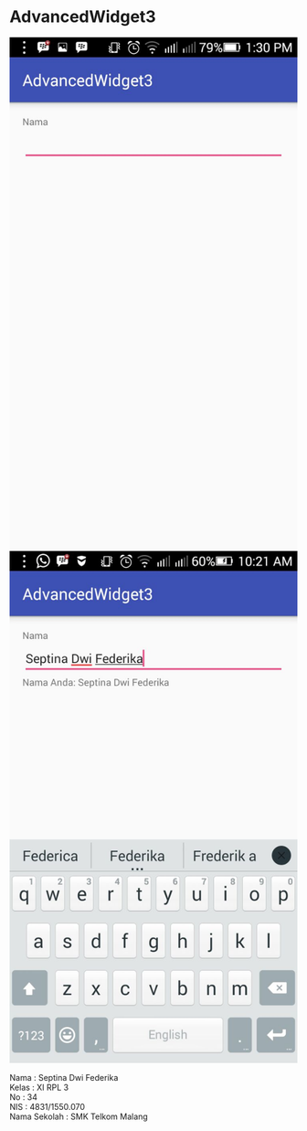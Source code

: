 # AdvancedWidget3

![Screenshot](https://github.com/septinadf/AdvancedWidget3/blob/master/AdvancedWidget3.jpeg)
![Screenshot](https://github.com/septinadf/AdvancedWidget3/blob/master/AdvancedWidget3%20%20hasil.jpeg)

Nama : Septina Dwi Federika<br>
Kelas : XI RPL 3<br>
No : 34<br>
NIS : 4831/1550.070<br>
Nama Sekolah : SMK Telkom Malang
